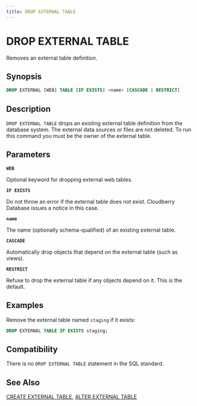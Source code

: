 ```yaml
---
title: DROP EXTERNAL TABLE
---
```


# DROP EXTERNAL TABLE

Removes an external table definition.

## Synopsis

```sql
DROP EXTERNAL [WEB] TABLE [IF EXISTS] <name> [CASCADE | RESTRICT]
```

## Description

`DROP EXTERNAL TABLE` drops an existing external table definition from the database system. The external data sources or files are not deleted. To run this command you must be the owner of the external table.

## Parameters

**`WEB`**

Optional keyword for dropping external web tables.

**`IF EXISTS`**

Do not throw an error if the external table does not exist. Cloudberry Database issues a notice in this case.

**`name`**

The name (optionally schema-qualified) of an existing external table.

**`CASCADE`**

Automatically drop objects that depend on the external table (such as views).

**`RESTRICT`**

Refuse to drop the external table if any objects depend on it. This is the default.

## Examples

Remove the external table named `staging` if it exists:

```sql
DROP EXTERNAL TABLE IF EXISTS staging;
```

## Compatibility

There is no `DROP EXTERNAL TABLE` statement in the SQL standard.

## See Also

[CREATE EXTERNAL TABLE](/docs/sql-stmts/sql-stmt-create-external-table.md), [ALTER EXTERNAL TABLE](/docs/sql-stmts/sql-stmt-alter-external-table.md)
